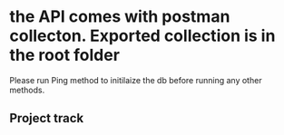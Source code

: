 # the API comes with postman collecton. Exported collection is in the root folder
Please run Ping method to initilaize the db before running any other methods.


## Project track
